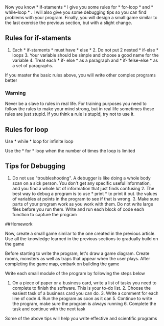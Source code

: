 Now you know * if-staments * I give you some rules for * for-loop * and * while-loop * . I will also give you some debugging tips so you can find problems with your program. Finally, you will design a small game similar to the last exercise the previous section, but with a slight change.

## Rules for if-staments

1. Each * if-staments * must have * else * 2. Do not put 2 nested * if-else * loops 3. Your variable should be simple and choose a good name for the variable 4. Treat each * if- else * as a paragraph and * if-ifelse-else * as a set of paragraphs.




If you master the basic rules above, you will write other complex programs better 

### Warning

Never be a slave to rules in real life. For training purposes you need to follow the rules to make your mind strong, but in real life sometimes these rules are just stupid. If you think a rule is stupid, try not to use it.

## Rules for loop

Use * while * loop for infinite loop

Use the * for * loop when the number of times the loop is limited

## Tips for Debugging

1. Do not use "troubleshooting". A debugger is like doing a whole body scan on a sick person. You don't get any specific useful information, and you find a whole lot of information that just finds confusing 2. The best way to debug a program is to use * print * to print it out. the values ​​of variables at points in the program to see if that is wrong. 3. Make sure parts of your program work as you work with them. Do not write large files before you run them. Write and run each block of code each function to capture the program



##Homework

Now, create a small game similar to the one created in the previous article. Use all the knowledge learned in the previous sections to gradually build on the game

Before starting to write the program, let's draw a game diagram. Create rooms, monsters as well as traps that appear when the user plays. After completing the game map, embark on building the game

Write each small module of the program by following the steps below

1. On a piece of paper or a business card, write a list of tasks you need to complete to finish the software. This is your to-do list. 2. Choose the easiest task of a business card you can do. 3. Write a comment for each line of code 4. Run the program as soon as it can 5. Continue to write the program, make sure the program is always running 6. Complete the task and continue with the next task






Some of the above tips will help you write effective and scientific programs

